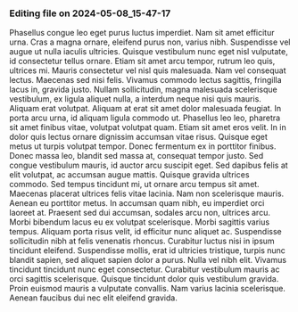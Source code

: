 

### Editing file on 2024-05-08_15-47-17

Phasellus congue leo eget purus luctus imperdiet. Nam sit amet efficitur urna. Cras a magna ornare, eleifend purus non, varius nibh. Suspendisse vel augue ut nulla iaculis ultricies. Quisque vestibulum nunc eget nisl vulputate, id consectetur tellus ornare. Etiam sit amet arcu tempor, rutrum leo quis, ultrices mi. Mauris consectetur vel nisl quis malesuada. Nam vel consequat lectus. Maecenas sed nisi felis. Vivamus commodo lectus sagittis, fringilla lacus in, gravida justo. Nullam sollicitudin, magna malesuada scelerisque vestibulum, ex ligula aliquet nulla, a interdum neque nisi quis mauris. Aliquam erat volutpat.
Aliquam at erat sit amet dolor malesuada feugiat. In porta arcu urna, id aliquam ligula commodo ut. Phasellus leo leo, pharetra sit amet finibus vitae, volutpat volutpat quam. Etiam sit amet eros velit. In in dolor quis lectus ornare dignissim accumsan vitae risus. Quisque eget metus ut turpis volutpat tempor. Donec fermentum ex in porttitor finibus. Donec massa leo, blandit sed massa at, consequat tempor justo. Sed congue vestibulum mauris, id auctor arcu suscipit eget. Sed dapibus felis at elit volutpat, ac accumsan augue mattis. Quisque gravida ultrices commodo. Sed tempus tincidunt mi, ut ornare arcu tempus sit amet. Maecenas placerat ultrices felis vitae lacinia. Nam non scelerisque mauris.
Aenean eu porttitor metus. In accumsan quam nibh, eu imperdiet orci laoreet at. Praesent sed dui accumsan, sodales arcu non, ultrices arcu. Morbi bibendum lacus eu ex volutpat scelerisque. Morbi sagittis varius tempus. Aliquam porta risus velit, id efficitur nunc aliquet ac. Suspendisse sollicitudin nibh at felis venenatis rhoncus. Curabitur luctus nisi in ipsum tincidunt eleifend. Suspendisse mollis, erat id ultricies tristique, turpis nunc blandit sapien, sed aliquet sapien dolor a purus. Nulla vel nibh elit. Vivamus tincidunt tincidunt nunc eget consectetur. Curabitur vestibulum mauris ac orci sagittis scelerisque. Quisque tincidunt dolor quis vestibulum gravida. Proin euismod mauris a vulputate convallis. Nam varius lacinia scelerisque. Aenean faucibus dui nec elit eleifend gravida.


